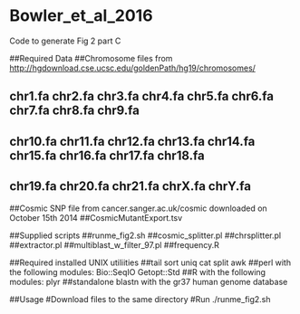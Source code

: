 # Bowler_et_al_2016
Code to generate Fig 2 part C

##Required Data
##Chromosome files from	http://hgdownload.cse.ucsc.edu/goldenPath/hg19/chromosomes/
## chr1.fa chr2.fa chr3.fa chr4.fa chr5.fa chr6.fa chr7.fa chr8.fa chr9.fa
## chr10.fa chr11.fa chr12.fa chr13.fa chr14.fa chr15.fa chr16.fa chr17.fa chr18.fa
## chr19.fa chr20.fa chr21.fa chrX.fa chrY.fa
##Cosmic SNP file from cancer.sanger.ac.uk/cosmic downloaded on October 15th 2014
##CosmicMutantExport.tsv

##Supplied scripts
##runme_fig2.sh
##cosmic_splitter.pl
##chrsplitter.pl
##extractor.pl
##multiblast_w_filter_97.pl
##frequency.R

##Required installed UNIX utiliities
##tail sort uniq cat split awk
##perl with the following modules: Bio::SeqIO Getopt::Std
##R with the following modules: plyr
##standalone blastn with the gr37 human genome database

##Usage
#Download files to the same directory
#Run ./runme_fig2.sh
